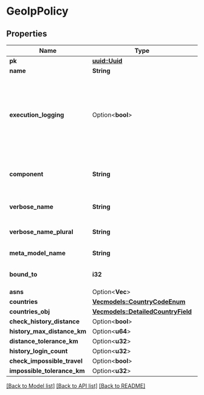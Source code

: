 # GeoIpPolicy

## Properties

Name | Type | Description | Notes
------------ | ------------- | ------------- | -------------
**pk** | [**uuid::Uuid**](uuid::Uuid.md) |  | [readonly]
**name** | **String** |  | 
**execution_logging** | Option<**bool**> | When this option is enabled, all executions of this policy will be logged. By default, only execution errors are logged. | [optional]
**component** | **String** | Get object component so that we know how to edit the object | [readonly]
**verbose_name** | **String** | Return object's verbose_name | [readonly]
**verbose_name_plural** | **String** | Return object's plural verbose_name | [readonly]
**meta_model_name** | **String** | Return internal model name | [readonly]
**bound_to** | **i32** | Return objects policy is bound to | [readonly]
**asns** | Option<**Vec<i32>**> |  | [optional]
**countries** | [**Vec<models::CountryCodeEnum>**](CountryCodeEnum.md) |  | 
**countries_obj** | [**Vec<models::DetailedCountryField>**](DetailedCountryField.md) |  | [readonly]
**check_history_distance** | Option<**bool**> |  | [optional]
**history_max_distance_km** | Option<**u64**> |  | [optional]
**distance_tolerance_km** | Option<**u32**> |  | [optional]
**history_login_count** | Option<**u32**> |  | [optional]
**check_impossible_travel** | Option<**bool**> |  | [optional]
**impossible_tolerance_km** | Option<**u32**> |  | [optional]

[[Back to Model list]](../README.md#documentation-for-models) [[Back to API list]](../README.md#documentation-for-api-endpoints) [[Back to README]](../README.md)


